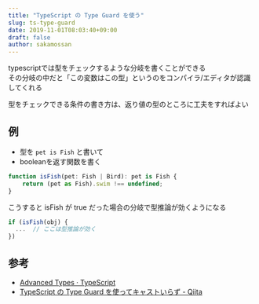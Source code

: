 ```yaml
---
title: "TypeScript の Type Guard を使う"
slug: ts-type-guard
date: 2019-11-01T08:03:40+09:00
draft: false
author: sakamossan
---
```


typescriptでは型をチェックするような分岐を書くことができる  
その分岐の中だと「この変数はこの型」というのをコンパイラ/エディタが認識してくれる

型をチェックできる条件の書き方は、返り値の型のところに工夫をすればよい

## 例

- 型を `pet is Fish` と書いて
- booleanを返す関数を書く

```ts
function isFish(pet: Fish | Bird): pet is Fish {
    return (pet as Fish).swim !== undefined;
}
```

こうすると isFish が true だった場合の分岐で型推論が効くようになる


```ts
if (isFish(obj) {
  ...  // ここは型推論が効く
})
```


## 参考

- [Advanced Types · TypeScript](https://www.typescriptlang.org/docs/handbook/advanced-types.html#user-defined-type-guards)
- [TypeScript の Type Guard を使ってキャストいらず - Qiita](https://qiita.com/propella/items/33433278497f290ceadb)

